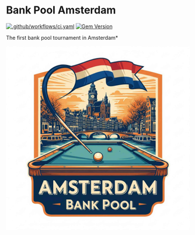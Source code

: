 # Bank Pool Amsterdam

[![.github/workflows/ci.yaml](https://github.com/pages-themes/merlot/actions/workflows/ci.yaml/badge.svg)](https://github.com/pages-themes/merlot/actions/workflows/ci.yaml) [![Gem Version](https://badge.fury.io/rb/jekyll-theme-merlot.svg)](https://badge.fury.io/rb/jekyll-theme-merlot)

The first bank pool tournament in Amsterdam*

![Bank Pool Amsterdam](./assets/images/bankpoolamsterdam.jpeg)
